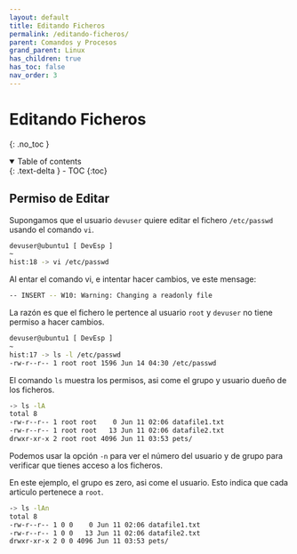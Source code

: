 ```yaml
---
layout: default
title: Editando Ficheros
permalink: /editando-ficheros/
parent: Comandos y Procesos
grand_parent: Linux
has_children: true
has_toc: false
nav_order: 3
---
```


# Editando Ficheros
{: .no_toc }

<details open markdown="block">
  <summary>
    Table of contents
  </summary>
  {: .text-delta }
- TOC
{:toc}
</details>

## Permiso de Editar

Supongamos que el usuario `devuser` quiere editar el fichero `/etc/passwd` usando el comando `vi`.
```bash
devuser@ubuntu1 [ DevEsp ]
~
hist:18 -> vi /etc/passwd
```
Al entar el comando vi, e intentar hacer cambios, ve este mensage:
```bash
-- INSERT -- W10: Warning: Changing a readonly file
```
La razón es que el fichero le pertence al usuario `root` y `devuser` no tiene permiso a hacer cambios.
```bash
devuser@ubuntu1 [ DevEsp ]
~
hist:17 -> ls -l /etc/passwd
-rw-r--r-- 1 root root 1596 Jun 14 04:30 /etc/passwd
```

El comando `ls` muestra los permisos, asi come el grupo y usuario dueño de los ficheros.
```bash
-> ls -lA
total 8
-rw-r--r-- 1 root root    0 Jun 11 02:06 datafile1.txt
-rw-r--r-- 1 root root   13 Jun 11 02:06 datafile2.txt
drwxr-xr-x 2 root root 4096 Jun 11 03:53 pets/
```

Podemos usar la opción `-n` para ver el número del usuario y de grupo para verificar que tienes acceso a los ficheros. 

En este ejemplo, el grupo es zero, asi come el usuario. Esto indica que cada articulo pertenece a `root`.
```bash
-> ls -lAn
total 8
-rw-r--r-- 1 0 0    0 Jun 11 02:06 datafile1.txt
-rw-r--r-- 1 0 0   13 Jun 11 02:06 datafile2.txt
drwxr-xr-x 2 0 0 4096 Jun 11 03:53 pets/
```